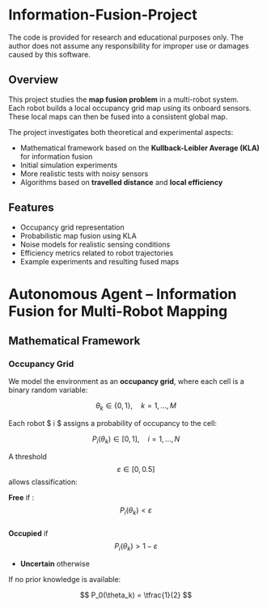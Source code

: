 # Information-Fusion-Project

The code is provided for research and educational purposes only.
The author does not assume any responsibility for improper use or damages caused by this software.

## Overview
This project studies the **map fusion problem** in a multi-robot system.  
Each robot builds a local occupancy grid map using its onboard sensors. These local maps can then be fused into a consistent global map.  

The project investigates both theoretical and experimental aspects:
- Mathematical framework based on the **Kullback-Leibler Average (KLA)** for information fusion  
- Initial simulation experiments  
- More realistic tests with noisy sensors  
- Algorithms based on **travelled distance** and **local efficiency**  

## Features
- Occupancy grid representation  
- Probabilistic map fusion using KLA  
- Noise models for realistic sensing conditions  
- Efficiency metrics related to robot trajectories  
- Example experiments and resulting fused maps  


# Autonomous Agent – Information Fusion for Multi-Robot Mapping

## Mathematical Framework

### Occupancy Grid
We model the environment as an **occupancy grid**, where each cell is a binary random variable:

$$
\theta_k \in \{0,1\}, \quad k = 1, \dots, M
$$

Each robot $ i $ assigns a probability of occupancy to the cell:

$$
P_i(\theta_k) \in [0,1], \quad i = 1,\dots,N
$$

A threshold 
$$ 
\varepsilon \in [0,0.5]
$$ allows classification:

**Free** if : 
$$ P_i(\theta_k) < \varepsilon $$  
**Occupied** if $$ P_i(\theta_k) > 1-\varepsilon $$  
- **Uncertain** otherwise  

If no prior knowledge is available:

$$
P_0(\theta_k) = \tfrac{1}{2}
$$

